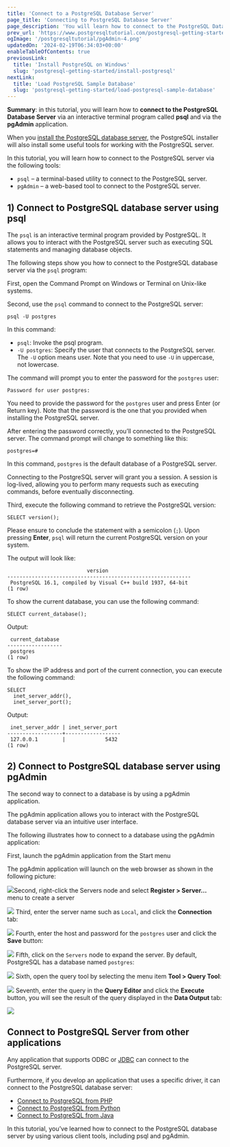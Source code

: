 ```yaml
---
title: 'Connect to a PostgreSQL Database Server'
page_title: 'Connecting to PostgreSQL Database Server'
page_description: 'You will learn how to connect to the PostgreSQL Database Server via client tools including psql and pgAdmin.'
prev_url: 'https://www.postgresqltutorial.com/postgresql-getting-started/connect-to-postgresql-database/'
ogImage: '/postgresqltutorial/pgAdmin-4.png'
updatedOn: '2024-02-19T06:34:03+00:00'
enableTableOfContents: true
previousLink:
  title: 'Install PostgreSQL on Windows'
  slug: 'postgresql-getting-started/install-postgresql'
nextLink:
  title: 'Load PostgreSQL Sample Database'
  slug: 'postgresql-getting-started/load-postgresql-sample-database'
---
```


**Summary**: in this tutorial, you will learn how to **connect to the PostgreSQL Database Server** via an interactive terminal program called **psql** and via the **pgAdmin** application.

When you [install the PostgreSQL database server](install-postgresql 'Install PostgreSQL'), the PostgreSQL installer will also install some useful tools for working with the PostgreSQL server.

In this tutorial, you will learn how to connect to the PostgreSQL server via the following tools:

- `psql` – a terminal\-based utility to connect to the PostgreSQL server.
- `pgAdmin` – a web\-based tool to connect to the PostgreSQL server.

## 1\) Connect to PostgreSQL database server using psql

The `psql` is an interactive terminal program provided by PostgreSQL. It allows you to interact with the PostgreSQL server such as executing SQL statements and managing database objects.

The following steps show you how to connect to the PostgreSQL database server via the `psql` program:

First, open the Command Prompt on Windows or Terminal on Unix\-like systems.

Second, use the `psql` command to connect to the PostgreSQL server:

```shellsql
psql -U postgres
```

In this command:

- `psql`: Invoke the psql program.
- `-U postgres`: Specify the user that connects to the PostgreSQL server. The `-U` option means user. Note that you need to use `-U` in uppercase, not lowercase.

The command will prompt you to enter the password for the `postgres` user:

```shell
Password for user postgres:
```

You need to provide the password for the `postgres` user and press Enter (or Return key). Note that the password is the one that you provided when installing the PostgreSQL server.

After entering the password correctly, you’ll connected to the PostgreSQL server. The command prompt will change to something like this:

```shell
postgres=#
```

In this command, `postgres` is the default database of a PostgreSQL server.

Connecting to the PostgreSQL server will grant you a session. A session is log\-lived, allowing you to perform many requests such as executing commands, before eventually disconnecting.

Third, execute the following command to retrieve the PostgreSQL version:

```plaintext
SELECT version();
```

Please ensure to conclude the statement with a semicolon (`;`). Upon pressing **Enter**, `psql` will return the current PostgreSQL version on your system.

The output will look like:

```
                          version
------------------------------------------------------------
 PostgreSQL 16.1, compiled by Visual C++ build 1937, 64-bit
(1 row)
```

To show the current database, you can use the following command:

```
SELECT current_database();
```

Output:

```
 current_database
------------------
 postgres
(1 row)
```

To show the IP address and port of the current connection, you can execute the following command:

```
SELECT
  inet_server_addr(),
  inet_server_port();
```

Output:

```
 inet_server_addr | inet_server_port
------------------+------------------
 127.0.0.1        |             5432
(1 row)
```

## 2\) Connect to PostgreSQL database server using pgAdmin

The second way to connect to a database is by using a pgAdmin application.

The pgAdmin application allows you to interact with the PostgreSQL database server via an intuitive user interface.

The following illustrates how to connect to a database using the pgAdmin application:

First, launch the pgAdmin application from the Start menu

The pgAdmin application will launch on the web browser as shown in the following picture:

![](/postgresqltutorial/pgAdmin-4.png)Second, right\-click the Servers node and select **Register \> Server…** menu to create a server

![](/postgresqltutorial/Connect-to-PostgreSQL-pgadmin4.png)
Third, enter the server name such as `Local`, and click the **Connection** tab:

![](/postgresqltutorial/Connect-to-PostgreSQL-pgadmin4-server-name.png)
Fourth, enter the host and password for the `postgres` user and click the **Save** button:

![](/postgresqltutorial/Connect-to-PostgreSQL-pgadmin4-connection.png)
Fifth, click on the `Servers` node to expand the server. By default, PostgreSQL has a database named `postgres`:

![](/postgresqltutorial/Connect-to-PostgreSQL-pgadmin4-databases.png)
Sixth, open the query tool by selecting the menu item **Tool \> Query Tool**:

![](/postgresqltutorial/Connect-to-PostgreSQL-pgadmin4-query-tool.png)
Seventh, enter the query in the **Query Editor** and click the **Execute** button, you will see the result of the query displayed in the **Data Output** tab:

![](/postgresqltutorial/Connect-to-PostgreSQL-pgadmin4-execute-query.png)

## Connect to PostgreSQL Server from other applications

Any application that supports ODBC or [JDBC](../postgresql-jdbc) can connect to the PostgreSQL server.

Furthermore, if you develop an application that uses a specific driver, it can connect to the PostgreSQL database server:

- [Connect to PostgreSQL from PHP](../postgresql-php/connect)
- [Connect to PostgreSQL from Python](../postgresql-python/connect)
- [Connect to PostgreSQL from Java](../postgresql-jdbc/connecting-to-postgresql-database)

In this tutorial, you’ve learned how to connect to the PostgreSQL database server by using various client tools, including psql and pgAdmin.
